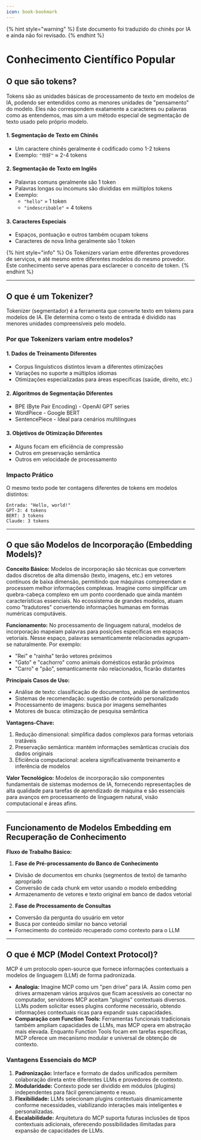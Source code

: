 ```yaml
---
icon: book-bookmark
---
```


{% hint style="warning" %}
Este documento foi traduzido do chinês por IA e ainda não foi revisado.
{% endhint %}

# Conhecimento Científico Popular

## O que são tokens?

Tokens são as unidades básicas de processamento de texto em modelos de IA, podendo ser entendidos como as menores unidades de "pensamento" do modelo. Eles não correspondem exatamente a caracteres ou palavras como as entendemos, mas sim a um método especial de segmentação de texto usado pelo próprio modelo.

#### 1. Segmentação de Texto em Chinês
* Um caractere chinês geralmente é codificado como 1-2 tokens
* Exemplo: `"你好"` ≈ 2-4 tokens

#### 2. Segmentação de Texto em Inglês
* Palavras comuns geralmente são 1 token
* Palavras longas ou incomuns são divididas em múltiplos tokens
* Exemplo:
  * `"hello"` = 1 token
  * `"indescribable"` = 4 tokens

#### 3. Caracteres Especiais
* Espaços, pontuação e outros também ocupam tokens
* Caracteres de nova linha geralmente são 1 token

{% hint style="info" %}
Os Tokenizers variam entre diferentes provedores de serviços, e até mesmo entre diferentes modelos do mesmo provedor. Este conhecimento serve apenas para esclarecer o conceito de token.
{% endhint %}

***

## O que é um Tokenizer?

Tokenizer (segmentador) é a ferramenta que converte texto em tokens para modelos de IA. Ele determina como o texto de entrada é dividido nas menores unidades compreensíveis pelo modelo.

### Por que Tokenizers variam entre modelos?

#### 1. Dados de Treinamento Diferentes
* Corpus linguísticos distintos levam a diferentes otimizações
* Variações no suporte a múltiplos idiomas
* Otimizações especializadas para áreas específicas (saúde, direito, etc.)

#### 2. Algoritmos de Segmentação Diferentes
* BPE (Byte Pair Encoding) - OpenAI GPT series
* WordPiece - Google BERT
* SentencePiece - Ideal para cenários multilíngues

#### 3. Objetivos de Otimização Diferentes
* Alguns focam em eficiência de compressão
* Outros em preservação semântica
* Outros em velocidade de processamento

### Impacto Prático
O mesmo texto pode ter contagens diferentes de tokens em modelos distintos:

```
Entrada: "Hello, world!"
GPT-3: 4 tokens
BERT: 3 tokens
Claude: 3 tokens
```

***

## O que são Modelos de Incorporação (Embedding Models)?

**Conceito Básico:** Modelos de incorporação são técnicas que convertem dados discretos de alta dimensão (texto, imagens, etc.) em vetores contínuos de baixa dimensão, permitindo que máquinas compreendam e processem melhor informações complexas. Imagine como simplificar um quebra-cabeça complexo em um ponto coordenado que ainda mantém características essenciais. No ecossistema de grandes modelos, atuam como "tradutores" convertendo informações humanas em formas numéricas computáveis.

**Funcionamento:** No processamento de linguagem natural, modelos de incorporação mapeiam palavras para posições específicas em espaços vetoriais. Nesse espaço, palavras semanticamente relacionadas agrupam-se naturalmente. Por exemplo:

* "Rei" e "rainha" terão vetores próximos
* "Gato" e "cachorro" como animais domésticos estarão próximos
* "Carro" e "pão", semanticamente não relacionados, ficarão distantes

**Principais Casos de Uso:**
* Análise de texto: classificação de documentos, análise de sentimentos
* Sistemas de recomendação: sugestão de conteúdo personalizado
* Processamento de imagens: busca por imagens semelhantes
* Motores de busca: otimização de pesquisa semântica

**Vantagens-Chave:**
1. Redução dimensional: simplifica dados complexos para formas vetoriais tratáveis
2. Preservação semântica: mantém informações semânticas cruciais dos dados originais
3. Eficiência computacional: acelera significativamente treinamento e inferência de modelos

**Valor Tecnológico:** Modelos de incorporação são componentes fundamentais de sistemas modernos de IA, fornecendo representações de alta qualidade para tarefas de aprendizado de máquina e são essenciais para avanços em processamento de linguagem natural, visão computacional e áreas afins.

***

## Funcionamento de Modelos Embedding em Recuperação de Conhecimento

**Fluxo de Trabalho Básico:**

1. **Fase de Pré-processamento do Banco de Conhecimento**
* Divisão de documentos em chunks (segmentos de texto) de tamanho apropriado
* Conversão de cada chunk em vetor usando o modelo embedding
* Armazenamento de vetores e texto original em banco de dados vetorial

2. **Fase de Processamento de Consultas**
* Conversão da pergunta do usuário em vetor
* Busca por conteúdo similar no banco vetorial
* Fornecimento do conteúdo recuperado como contexto para o LLM

***

## O que é MCP (Model Context Protocol)?

MCP é um protocolo open-source que fornece informações contextuais a modelos de linguagem (LLM) de forma padronizada.

* **Analogia:** Imagine MCP como um "pen drive" para IA. Assim como pen drives armazenam vários arquivos que ficam acessíveis ao conectar no computador, servidores MCP aceitam "plugins" contextuais diversos. LLMs podem solicitar esses plugins conforme necessário, obtendo informações contextuais ricas para expandir suas capacidades.
* **Comparação com Function Tools:** Ferramentas funcionais tradicionais também ampliam capacidades de LLMs, mas MCP opera em abstração mais elevada. Enquanto Function Tools focam em tarefas específicas, MCP oferece um mecanismo modular e universal de obtenção de contexto.

### Vantagens Essenciais do MCP

1. **Padronização:** Interface e formato de dados unificados permitem colaboração direta entre diferentes LLMs e provedores de contexto.
2. **Modularidade:** Contexto pode ser dividido em módulos (plugins) independentes para fácil gerenciamento e reuso.
3. **Flexibilidade:** LLMs selecionam plugins contextuais dinamicamente conforme necessidades, viabilizando interações mais inteligentes e personalizadas.
4. **Escalabilidade:** Arquitetura do MCP suporta futuras inclusões de tipos contextuais adicionais, oferecendo possibilidades ilimitadas para expansão de capacidades de LLMs.